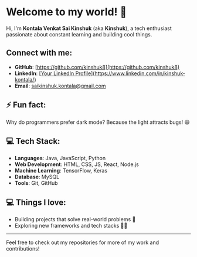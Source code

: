 # Welcome to my world! 👋

Hi, I'm **Kontala Venkat Sai Kinshuk** (aka **Kinshuk**), a tech enthusiast passionate about constant learning and building cool things.

## Connect with me:

- **GitHub**: [https://github.com/kinshuk8](https://github.com/kinshuk8)
- **LinkedIn**: [[Your LinkedIn Profile](https://www.linkedin.com/in/kinshuk-kontala/)](https://www.linkedin.com/in/kinshuk-kontala/) 
- **Email**: [saikinshuk.kontala@gmail.com](mailto:saikinshuk.kontala@gmail.com) 

## ⚡ Fun fact:
Why do programmers prefer dark mode? Because the light attracts bugs! 😄

## 💻 Tech Stack:

- **Languages**: Java, JavaScript, Python
- **Web Development**: HTML, CSS, JS, React, Node.js
- **Machine Learning**: TensorFlow, Keras
- **Database**: MySQL
- **Tools**: Git, GitHub

## 💻 Things I love:

- Building projects that solve real-world problems 🚀
- Exploring new frameworks and tech stacks 🧑‍💻

---

Feel free to check out my repositories for more of my work and contributions!
